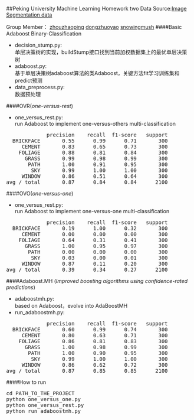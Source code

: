 ##Peking University Machine Learning Homework two
Data Source:[Image Segmentation data](http://mlr.cs.umass.edu/ml/datasets/Image+Segmentation)


Group Member：
[zhouzhaoping](https://github.com/zhouzhaoping)
[dongzhuoyao](https://github.com/dongzhuoyao)
[snowingmush](https://github.com/snowingmush)
####Basic Adaboost Binary-Classification
- decision_stump.py:  
单层决策树的实现，buildStump接口找到当前加权数据集上的最优单层决策树
- adaboost.py:  
基于单层决策树adaboost算法的类Adaboost，关键方法fit学习训练集和predict预测
- data_preprocess.py:  
数据预处理

####OVR(*one-versus-rest*)
- one_versus_rest.py:  
run Adaboost to implement one-versus-others multi-classification
<pre>
             precision    recall  f1-score   support
  BRICKFACE       0.55      0.99      0.71       300
     CEMENT       0.83      0.65      0.73       300
    FOLIAGE       0.88      0.81      0.84       300
      GRASS       0.99      0.98      0.99       300
       PATH       1.00      0.91      0.95       300
        SKY       0.99      1.00      1.00       300
     WINDOW       0.86      0.51      0.64       300
avg / total       0.87      0.84      0.84      2100
</pre>

####OVO(*one-versus-one*)
- one_versus_rest.py:  
run Adaboost  to implement one-versus-one multi-classification
<pre>
             precision    recall  f1-score   support
  BRICKFACE       0.19      1.00      0.32       300
     CEMENT       0.00      0.00      0.00       300
    FOLIAGE       0.64      0.31      0.41       300
      GRASS       1.00      0.95      0.97       300
       PATH       0.00      0.00      0.00       300
        SKY       0.03      0.00      0.01       300
     WINDOW       0.87      0.11      0.20       300
avg / total       0.39      0.34      0.27      2100
</pre>  

####Adaboost.MH (*Improved boosting algorithms using confidence-rated predictions*)
- adaboostmh.py:  
based on Adaboost，evolve into AdaBoostMH
- run_adaboostmh.py:
<pre>
             precision    recall  f1-score   support
  BRICKFACE       0.60      0.99      0.74       300
     CEMENT       0.80      0.63      0.71       300
    FOLIAGE       0.86      0.81      0.83       300
      GRASS       1.00      0.98      0.99       300
       PATH       1.00      0.90      0.95       300
        SKY       0.99      1.00      1.00       300
     WINDOW       0.86      0.62      0.72       300
avg / total       0.87      0.85      0.85      2100
</pre>

####How to run

<pre>
cd PATH_TO_THE_PROJECT
python one_versus_one.py
python one_versus_rest.py
python run_adaboostmh.py
</pre>



